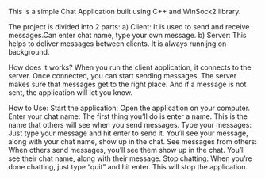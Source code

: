 This is a simple Chat Application built using C++ and WinSock2 library.

The project is divided into 2 parts:
a) Client: It is used to send and receive messages.Can enter chat name, type your own message.
b) Server: This helps to deliver messages between clients. It is always runnijng on background.


How does it works?
When you run the client application, it connects to the server. Once connected, you can start sending messages. The server makes sure that messages get to the right place. And if a message is not sent, the application will let you know.

How to Use:
Start the application: Open the application on your computer.
Enter your chat name: The first thing you’ll do is enter a name. This is the name that others will see when you send messages.
Type your messages: Just type your message and hit enter to send it. You’ll see your message, along with your chat name, show up in the chat.
See messages from others: When others send messages, you’ll see them show up in the chat. You’ll see their chat name, along with their message.
Stop chatting: When you’re done chatting, just type “quit” and hit enter. This will stop the application.
